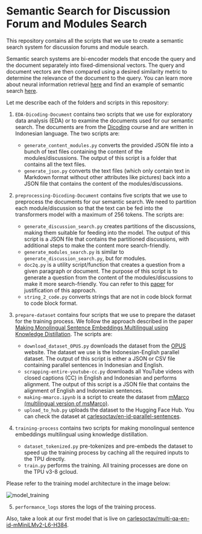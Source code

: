 # Semantic Search for Discussion Forum and Modules Search

This repository contains all the scripts that we use to create a semantic search system for discussion forums and module search.

Semantic search systems are bi-encoder models that encode the query and the document separately into fixed-dimensional vectors. The query and document vectors are then compared using a desired similarity metric to determine the relevance of the document to the query. You can learn more about neural information retrieval [here](https://www.sbert.net/index.html) and find an example of semantic search [here](https://www.sbert.net/examples/applications/semantic-search/README.html).

Let me describe each of the folders and scripts in this repository:

1. `EDA-Dicoding-Document` contains two scripts that we use for exploratory data analysis (EDA) or to examine the documents used for our semantic search. The documents are from the [Dicoding](https://www.dicoding.com) course and are written in Indonesian language. The two scripts are:
   - `generate_content_modules.py` converts the provided JSON file into a bunch of text files containing the content of the modules/discussions. The output of this script is a folder that contains all the text files.
   - `generate_json.py` converts the text files (which only contain text in Markdown format without other attributes like pictures) back into a JSON file that contains the content of the modules/discussions.

2. `preprocessing-Dicoding-Document` contains five scripts that we use to preprocess the documents for our semantic search. We need to partition each module/discussion so that the text can be fed into the transformers model with a maximum of 256 tokens. The scripts are:
   - `generate_discussion_search.py` creates partitions of the discussions, making them suitable for feeding into the model. The output of this script is a JSON file that contains the partitioned discussions, with additional steps to make the content more search-friendly.
   - `generate_modules_search.py` is similar to `generate_discussion_search.py`, but for modules.
   - `doc2q.py` is a utility script/function that creates a question from a given paragraph or document. The purpose of this script is to generate a question from the content of the modules/discussions to make it more search-friendly. You can refer to this [paper](https://arxiv.org/abs/1904.08375) for justification of this approach.
   - `string_2_code.py` converts strings that are not in code block format to code block format.

3. `prepare-dataset` contains four scripts that we use to prepare the dataset for the training process. We follow the approach described in the paper [Making Monolingual Sentence Embeddings Multilingual using Knowledge Distillation](https://paperswithcode.com/paper/making-monolingual-sentence-embeddings). The scripts are:
   - `download_dataset_OPUS.py` downloads the dataset from the [OPUS](http://opus.nlpl.eu/) website. The dataset we use is the Indonesian-English parallel dataset. The output of this script is either a JSON or CSV file containing parallel sentences in Indonesian and English.
   - `scrapping-entire-youtube-cc.py` downloads all YouTube videos with closed captions (CC) in English and Indonesian and performs alignment. The output of this script is a JSON file that contains the alignment of English and Indonesian sentences.
   - `making-mmarco.ipynb` is a script to create the dataset from [mMarco (multilingual version of msMarco)](https://huggingface.co/datasets/unicamp-dl/mmarco).
   - `upload_to_hub.py` uploads the dataset to the Hugging Face Hub. You can check the dataset at [carlesoctav/en-id-parallel-sentences](https://huggingface.co/datasets/carlesoctav/en-id-parallel-sentences).

4. `training-process` contains two scripts for making monolingual sentence embeddings multilingual using knowledge distillation.
   - `dataset_tokenized.py` pre-tokenizes and pre-embeds the dataset to speed up the training process by caching all the required inputs to the TPU directly.
   - `train.py` performs the training. All training processes are done on the TPU v3-8 gcloud.

Please refer to the training model architecture in the image below:

![model_training](model.png)

5. `performance_logs` stores the logs of the training process.


Also, take a look at our first model that is live on [carlesoctav/multi-qa-en-id-mMiniLMv2-L6-H384](https://huggingface.co/carlesoctav/multi-qa-en-id-mMiniLMv2-L6-H384).
